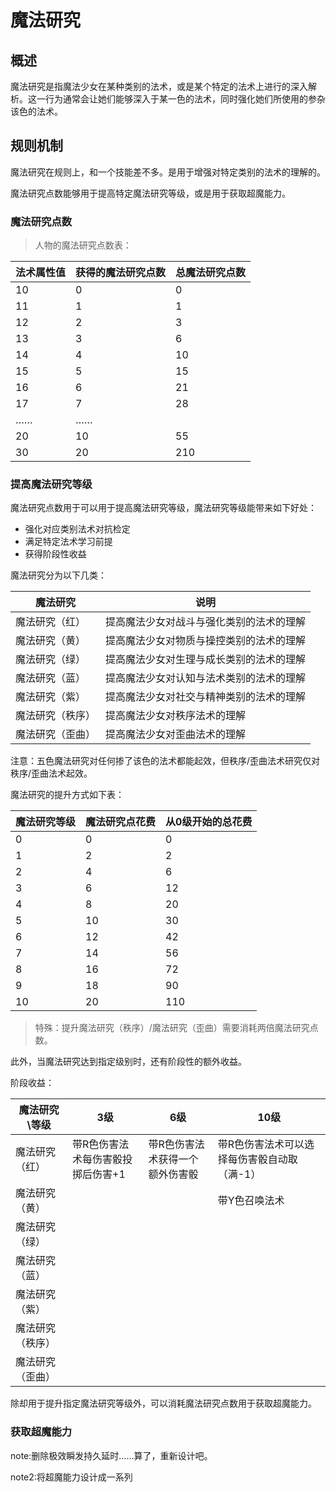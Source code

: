 # 魔法研究

## 概述

魔法研究是指魔法少女在某种类别的法术，或是某个特定的法术上进行的深入解析。这一行为通常会让她们能够深入于某一色的法术，同时强化她们所使用的参杂该色的法术。


## 规则机制

魔法研究在规则上，和一个技能差不多。是用于增强对特定类别的法术的理解的。

魔法研究点数能够用于提高特定魔法研究等级，或是用于获取超魔能力。


### 魔法研究点数
> 人物的魔法研究点数表：

| 法术属性值 | 获得的魔法研究点数 | 总魔法研究点数 |
| ------------------ | ---------- | ------------------ |
| 10                  | 0| 0 |
| 11                  | 1          | 1 |
| 12                  | 2          | 3 |
| 13                  | 3          | 6 |
| 14                  | 4          | 10 |
| 15                  | 5          | 15 |
| 16                  | 6          | 21 |
| 17                  | 7          | 28 |
| ……                  | ……          |  |
| 20                  | 10          | 55 |
| 30                 | 20         | 210 |



### 提高魔法研究等级

魔法研究点数用于可以用于提高魔法研究等级，魔法研究等级能带来如下好处：

* 强化对应类别法术对抗检定
* 满足特定法术学习前提
* 获得阶段性收益



魔法研究分为以下几类：

| 魔法研究         | 说明 |
| ---------------- | ---- |
| 魔法研究（红）   | 提高魔法少女对战斗与强化类别的法术的理解     |
| 魔法研究（黄）   | 提高魔法少女对物质与操控类别的法术的理解     |
| 魔法研究（绿）   |  提高魔法少女对生理与成长类别的法术的理解    |
| 魔法研究（蓝）   |  提高魔法少女对认知与法术类别的法术的理解    |
| 魔法研究（紫）   |  提高魔法少女对社交与精神类别的法术的理解    |
| 魔法研究（秩序） |  提高魔法少女对秩序法术的理解    |
| 魔法研究（歪曲） |  提高魔法少女对歪曲法术的理解    |

注意：五色魔法研究对任何掺了该色的法术都能起效，但秩序/歪曲法术研究仅对秩序/歪曲法术起效。


魔法研究的提升方式如下表：

| 魔法研究等级 | 魔法研究点花费 | 从0级开始的总花费 |
| ------------------ | ---------- | ----------------- |
| 0                  | 0          | 0                 |
| 1                  | 2          | 2                 |
| 2                  | 4          | 6                 |
| 3                  | 6          | 12                 |
| 4                  | 8          | 20                |
| 5                  | 10          | 30                |
| 6                  | 12          | 42                |
| 7                  | 14          | 56                |
| 8                  | 16          | 72                |
| 9                  | 18          | 90                |
| 10                 | 20         | 110                |

> 特殊：提升魔法研究（秩序）/魔法研究（歪曲）需要消耗两倍魔法研究点数。

此外，当魔法研究达到指定级别时，还有阶段性的额外收益。

阶段收益：

| 魔法研究\等级    | 3级  | 6级  | 10级 |
| ---------------- | ---- | ---- | ---- |
| 魔法研究（红）   | 带R色伤害法术每伤害骰投掷后伤害+1     |  带R色伤害法术获得一个额外伤害骰    |  带R色伤害法术可以选择每伤害骰自动取（满-1）    |
| 魔法研究（黄）   |      |      | 带Y色召唤法术     |
| 魔法研究（绿）   |      |      |      |
| 魔法研究（蓝）   |      |      |      |
| 魔法研究（紫）   |      |      |      |
| 魔法研究（秩序） |      |      |      |
| 魔法研究（歪曲） |      |      |      |

除却用于提升指定魔法研究等级外，可以消耗魔法研究点数用于获取超魔能力。



### 获取超魔能力


note:删除极效瞬发持久延时……算了，重新设计吧。

note2:将超魔能力设计成一系列

